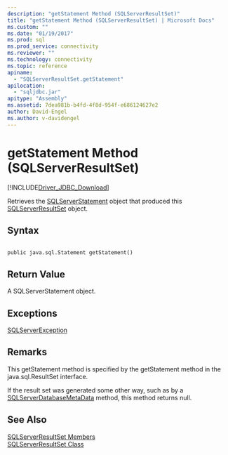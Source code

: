 ```yaml
---
description: "getStatement Method (SQLServerResultSet)"
title: "getStatement Method (SQLServerResultSet) | Microsoft Docs"
ms.custom: ""
ms.date: "01/19/2017"
ms.prod: sql
ms.prod_service: connectivity
ms.reviewer: ""
ms.technology: connectivity
ms.topic: reference
apiname: 
  - "SQLServerResultSet.getStatement"
apilocation: 
  - "sqljdbc.jar"
apitype: "Assembly"
ms.assetid: 7dea981b-b4fd-4f8d-954f-e686124627e2
author: David-Engel
ms.author: v-davidengel
---
```

# getStatement Method (SQLServerResultSet)
[!INCLUDE[Driver_JDBC_Download](../../../includes/driver_jdbc_download.md)]

  Retrieves the [SQLServerStatement](../../../connect/jdbc/reference/sqlserverstatement-class.md) object that produced this [SQLServerResultSet](../../../connect/jdbc/reference/sqlserverresultset-class.md) object.  
  
## Syntax  
  
```  
  
public java.sql.Statement getStatement()  
```  
  
## Return Value  
 A SQLServerStatement object.  
  
## Exceptions  
 [SQLServerException](../../../connect/jdbc/reference/sqlserverexception-class.md)  
  
## Remarks  
 This getStatement method is specified by the getStatement method in the java.sql.ResultSet interface.  
  
 If the result set was generated some other way, such as by a [SQLServerDatabaseMetaData](../../../connect/jdbc/reference/sqlserverdatabasemetadata-class.md) method, this method returns null.  
  
## See Also  
 [SQLServerResultSet Members](../../../connect/jdbc/reference/sqlserverresultset-members.md)   
 [SQLServerResultSet Class](../../../connect/jdbc/reference/sqlserverresultset-class.md)  
  
  
